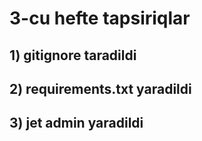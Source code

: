 # 3-cu hefte tapsiriqlar
## 1) gitignore taradildi
## 2) requirements.txt yaradildi
## 3) jet admin yaradildi
